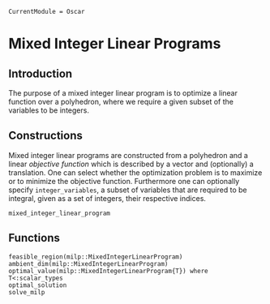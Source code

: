 ```@meta
CurrentModule = Oscar
```

# Mixed Integer Linear Programs


## Introduction

The purpose of a mixed integer linear program is to optimize a linear function
over a polyhedron, where we require a given subset of the variables to be
integers.



## Constructions

Mixed integer linear programs are constructed from a polyhedron and a linear
*objective function* which is described by a vector and (optionally) a
translation. One can select whether the optimization problem is to maximize or
to minimize the objective function. Furthermore one can optionally specify
`integer_variables`, a subset of variables that are required to be integral,
given as a set of integers, their respective indices.

```@docs
mixed_integer_linear_program
```

## Functions
```@docs
feasible_region(milp::MixedIntegerLinearProgram)
ambient_dim(milp::MixedIntegerLinearProgram)
optimal_value(milp::MixedIntegerLinearProgram{T}) where T<:scalar_types
optimal_solution
solve_milp
```
